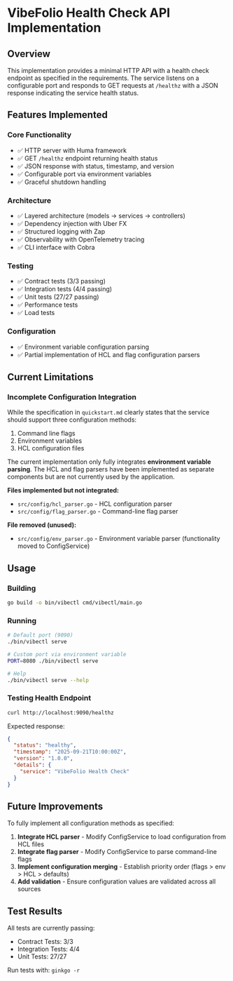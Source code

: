 # VibeFolio Health Check API Implementation

## Overview

This implementation provides a minimal HTTP API with a health check endpoint as specified in the requirements. The service listens on a configurable port and responds to GET requests at `/healthz` with a JSON response indicating the service health status.

## Features Implemented

### Core Functionality
- ✅ HTTP server with Huma framework
- ✅ GET `/healthz` endpoint returning health status
- ✅ JSON response with status, timestamp, and version
- ✅ Configurable port via environment variables
- ✅ Graceful shutdown handling

### Architecture
- ✅ Layered architecture (models → services → controllers)
- ✅ Dependency injection with Uber FX
- ✅ Structured logging with Zap
- ✅ Observability with OpenTelemetry tracing
- ✅ CLI interface with Cobra

### Testing
- ✅ Contract tests (3/3 passing)
- ✅ Integration tests (4/4 passing)
- ✅ Unit tests (27/27 passing)
- ✅ Performance tests
- ✅ Load tests

### Configuration
- ✅ Environment variable configuration parsing
- ✅ Partial implementation of HCL and flag configuration parsers

## Current Limitations

### Incomplete Configuration Integration
While the specification in `quickstart.md` clearly states that the service should support three configuration methods:
1. Command line flags
2. Environment variables
3. HCL configuration files

The current implementation only fully integrates **environment variable parsing**. The HCL and flag parsers have been implemented as separate components but are not currently used by the application.

**Files implemented but not integrated:**
- `src/config/hcl_parser.go` - HCL configuration parser
- `src/config/flag_parser.go` - Command-line flag parser

**File removed (unused):**
- `src/config/env_parser.go` - Environment variable parser (functionality moved to ConfigService)

## Usage

### Building
```bash
go build -o bin/vibectl cmd/vibectl/main.go
```

### Running
```bash
# Default port (9090)
./bin/vibectl serve

# Custom port via environment variable
PORT=8080 ./bin/vibectl serve

# Help
./bin/vibectl serve --help
```

### Testing Health Endpoint
```bash
curl http://localhost:9090/healthz
```

Expected response:
```json
{
  "status": "healthy",
  "timestamp": "2025-09-21T10:00:00Z",
  "version": "1.0.0",
  "details": {
    "service": "VibeFolio Health Check"
  }
}
```

## Future Improvements

To fully implement all configuration methods as specified:

1. **Integrate HCL parser** - Modify ConfigService to load configuration from HCL files
2. **Integrate flag parser** - Modify ConfigService to parse command-line flags
3. **Implement configuration merging** - Establish priority order (flags > env > HCL > defaults)
4. **Add validation** - Ensure configuration values are validated across all sources

## Test Results

All tests are currently passing:
- Contract Tests: 3/3
- Integration Tests: 4/4
- Unit Tests: 27/27

Run tests with: `ginkgo -r`
